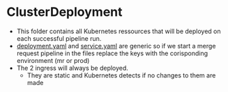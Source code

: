 # ClusterDeployment
- This folder contains all Kubernetes ressources that will be deployed on each successful pipeline run.
-  [deployment.yaml](./deployment.yaml) and [service.yaml](./service.yaml) are generic so if we start a merge request pipeline in the files replace the keys with the corisponding environment (mr or prod)
- The 2 ingress will always be deployed.
    - They are static and Kubernetes detects if no changes to them are made
